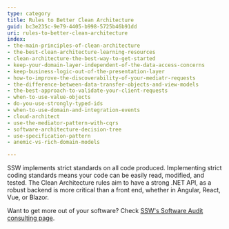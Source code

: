 ```yaml
---
type: category
title: Rules to Better Clean Architecture
guid: bc3e235c-9e79-4405-b998-5725b46b91dd
uri: rules-to-better-clean-architecture
index:
- the-main-principles-of-clean-architecture
- the-best-clean-architecture-learning-resources
- clean-architecture-the-best-way-to-get-started
- keep-your-domain-layer-independent-of-the-data-access-concerns
- keep-business-logic-out-of-the-presentation-layer
- how-to-improve-the-discoverability-of-your-mediatr-requests
- the-difference-between-data-transfer-objects-and-view-models
- the-best-approach-to-validate-your-client-requests
- when-to-use-value-objects
- do-you-use-strongly-typed-ids
- when-to-use-domain-and-integration-events
- cloud-architect
- use-the-mediator-pattern-with-cqrs
- software-architecture-decision-tree
- use-specification-pattern
- anemic-vs-rich-domain-models

---
```

SSW implements strict standards on all code produced. Implementing strict coding standards means your code can be easily read, modified, and tested. The Clean Architecture rules aim to have a strong .NET API, as a robust backend is more critical than a front end, whether in Angular, React, Vue, or Blazor.

Want to get more out of your software? Check [SSW's Software Audit consulting page](https://ssw.com.au/consulting/software-audit).
